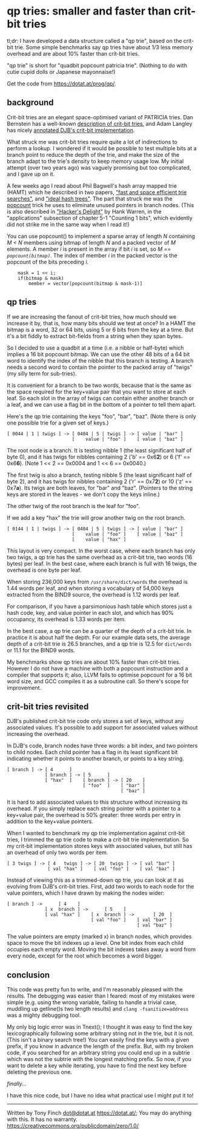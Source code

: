 qp tries: smaller and faster than crit-bit tries
================================================

tl;dr: I have developed a data structure called a "qp trie", based on
the crit-bit trie. Some simple benchmarks say qp tries have about 1/3
less memory overhead and are about 10% faster than crit-bit tries.

"qp trie" is short for "quadbit popcount patricia trie". (Nothing to
do with cutie cupid dolls or Japanese mayonnaise!)

Get the code from <https://dotat.at/prog/qp/>.


background
----------

Crit-bit tries are an elegant space-optimised variant of PATRICIA
tries. Dan Bernstein has a well-known [description of crit-bit
tries](https://cr.yp.to/critbit.html), and Adam Langley has nicely
[annotated DJB's crit-bit
implementation](https://github.com/agl/critbit).

What struck me was crit-bit tries require quite a lot of indirections
to perform a lookup. I wondered if it would be possible to test
multiple bits at a branch point to reduce the depth of the trie, and
make the size of the branch adapt to the trie's density to keep memory
usage low. My initial attempt (over two years ago) was vaguely
promising but too complicated, and I gave up on it.

A few weeks ago I read about Phil Bagwell's hash array mapped trie
(HAMT) which he described in two papers, ["fast and space efficient
trie
searches"](http://infoscience.epfl.ch/record/64394/files/triesearches.pdf),
and ["ideal hash
trees"](http://infoscience.epfl.ch/record/64398/files/idealhashtrees.pdf).
The part that struck me was the
[popcount](https://en.wikipedia.org/wiki/popcount) trick he uses to
eliminate unused pointers in branch nodes. (This is also described in
["Hacker's Delight"](http://www.hackersdelight.org) by Hank Warren, in
the "applications" subsection of chapter 5-1 "Counting 1 bits", which
evidently did not strike me in the same way when I read it!)

You can use popcount() to implement a sparse array of length *N*
containing *M < N* members using bitmap of length *N* and a packed
vector of *M* elements. A member *i* is present in the array if bit
*i* is set, so *M == `popcount(bitmap)`*. The index of member *i* in
the packed vector is the popcount of the bits preceding *i*.

        mask = 1 << i;
        if(bitmap & mask)
            member = vector[popcount(bitmap & mask-1)]


qp tries
--------

If we are increasing the fanout of crit-bit tries, how much should we
increase it by, that is, how many bits should we test at once? In a
HAMT the bitmap is a word, 32 or 64 bits, using 5 or 6 bits from the
key at a time. But it's a bit fiddly to extract bit-fields from a
string when they span bytes.

So I decided to use a quadbit at a time (i.e. a nibble or half-byte)
which implies a 16 bit popcount bitmap. We can use the other 48 bits
of a 64 bit word to identify the index of the nibble that this branch
is testing. A branch needs a second word to contain the pointer to the
packed array of "twigs" (my silly term for sub-tries).

It is convenient for a branch to be two words, because that is the
same as the space required for the key+value pair that you want to
store at each leaf. So each slot in the array of twigs can contain
either another branch or a leaf, and we can use a flag bit in the
bottom of a pointer to tell them apart.

Here's the qp trie containing the keys "foo", "bar", "baz". (Note
there is only one possible trie for a given set of keys.)

    [ 0044 | 1 | twigs ] -> [ 0404 | 5 | twigs ] -> [ value | "bar" ]
                            [    value | "foo" ]    [ value | "baz" ]

The root node is a branch. It is testing nibble 1 (the least
significant half of byte 0), and it has twigs for nibbles containing 2
('b' == 0x6**2**) or 6 ('f' == 0x6**6**). (Note 1 << 2 == 0x0004 and 1
<< 6 == 0x0040.)

The first twig is also a branch, testing nibble 5 (the least
significant half of byte 2), and it has twigs for nibbles containing 2
('r' == 0x7**2**) or 10 ('z' == 0x7**a**). Its twigs are both leaves,
for "bar" and "baz". (Pointers to the string keys are stored in the
leaves - we don't copy the keys inline.)

The other twig of the root branch is the leaf for "foo".

If we add a key "hax" the trie will grow another twig on the root
branch.

    [ 0144 | 1 | twigs ] -> [ 0404 | 5 | twigs ] -> [ value | "bar" ]
                            [    value | "foo" ]    [ value | "baz" ]
                            [    value | "hax" ]

This layout is very compact. In the worst case, where each branch has
only two twigs, a qp trie has the same overhead as a crit-bit trie,
two words (16 bytes) per leaf. In the best case, where each branch is
full with 16 twigs, the overhead is one byte per leaf.

When storing 236,000 keys from `/usr/share/dict/words` the overhead is
1.44 words per leaf, and when storing a vocabulary of 54,000 keys
extracted from the BIND9 source, the overhead is 1.12 words per leaf.

For comparison, if you have a parsimonious hash table which stores
just a hash code, key, and value pointer in each slot, and which has
90% occupancy, its overhead is 1.33 words per item.

In the best case, a qp trie can be a quarter of the depth of a
crit-bit trie. In practice it is about half the depth. For our example
data sets, the average depth of a crit-bit trie is 26.5 branches, and
a qp trie is 12.5 for `dict/words` or 11.1 for the BIND9 words.

My benchmarks show qp tries are about 10% faster than crit-bit tries.
However I do not have a machine with both a popcount instruction and a
compiler that supports it; also, LLVM fails to optimise popcount for a
16 bit word size, and GCC compiles it as a subroutine call. So there's
scope for improvement.


crit-bit tries revisited
------------------------

DJB's published crit-bit trie code only stores a set of keys, without
any associated values. It's possible to add support for associated
values without increasing the overhead.

In DJB's code, branch nodes have three words: a bit index, and two
pointers to child nodes. Each child pointer has a flag in its least
significant bit indicating whether it points to another branch, or
points to a key string.

    [ branch ] -> [ 4      ]
                  [ branch ] -> [ 5      ]
                  [ "hax"  ]    [ branch ] -> [ 20    ]
                                [ "foo"  ]    [ "bar" ]
                                              [ "baz" ]

It is hard to add associated values to this structure without
increasing its overhead. If you simply replace each string pointer
with a pointer to a key+value pair, the overhead is 50% greater: three
words per entry in addition to the key+value pointers.

When I wanted to benchmark my qp trie implementation against crit-bit
tries, I trimmed the qp trie code to make a crit-bit trie
implementation. So my crit-bit implementation stores keys with
associated values, but still has an overhead of only two words per
item.

    [ 3 twigs ] -> [ 4   twigs ] -> [ 20  twigs ] -> [ val "bar" ]
                   [ val "hax" ]    [ val "foo" ]    [ val "baz" ]

Instead of viewing this as a trimmed-down qp trie, you can look at it
as evolving from DJB's crit-bit tries. First, add two words to each
node for the value pointers, which I have drawn by making the nodes
wider:

    [ branch ] ->      [ 4    ]
                  [ x  branch ] ->      [ 5    ]
                  [ val "hax" ]    [ x  branch ] ->       [ 20  ]
                                   [ val "foo" ]    [ val "bar" ]
                                                    [ val "baz" ]

The value pointers are empty (marked x) in branch nodes, which
provides space to move the bit indexes up a level. One bit index from
each child occupies each empty word. Moving the bit indexes takes
away a word from every node, except for the root which becomes a word
bigger.


conclusion
----------

This code was pretty fun to write, and I'm reasonably pleased with the
results. The debugging was easier than I feared: most of my mistakes
were simple (e.g. using the wrong variable, failing to handle a
trivial case, muddling up getline()s two length results) and `clang
-fsanitize=address` was a mighty debugging tool.

My only big logic error was in Tnext(); I thought it was easy to find
the key lexicographically following some arbitrary string not in the
trie, but it is not. (This isn't a binary search tree!) You can easily
find the keys with a given prefix, if you know in advance the length
of the prefix. But, with my broken code, if you searched for an
arbitrary string you could end up in a subtrie which was not the
subtrie with the longest matching prefix. So now, if you want to
delete a key while iterating, you have to find the next key before
deleting the previous one.

*finally...*

I have this nice code, but I have no idea what practical use I might
put it to!

---------------------------------------------------------------------------

Written by Tony Finch <dot@dotat.at> <https://dotat.at/>;
You may do anything with this. It has no warranty.
<https://creativecommons.org/publicdomain/zero/1.0/>
